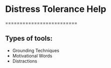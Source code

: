 # Distress Tolerance Help
=========================
## Types of tools:
- Grounding Techniques
- Motivational Words
- Distractions